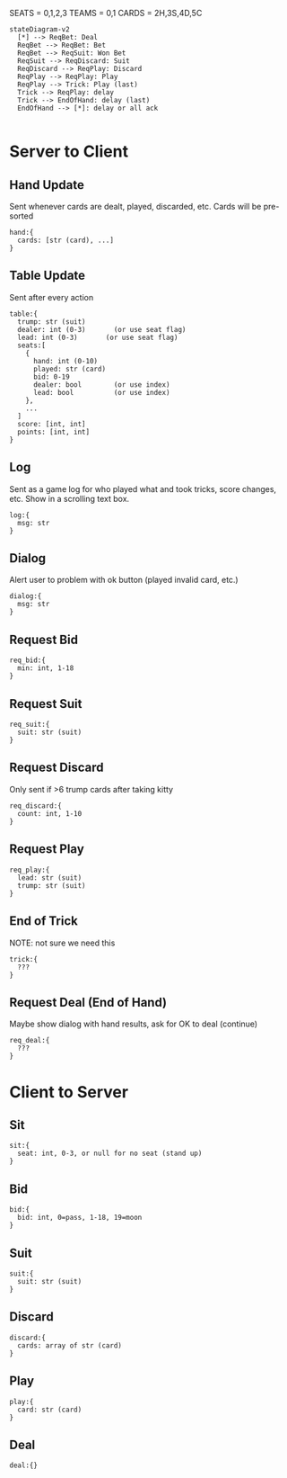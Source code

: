 SEATS = 0,1,2,3
TEAMS = 0,1
CARDS = 2H,3S,4D,5C



```mermaid
stateDiagram-v2
  [*] --> ReqBet: Deal
  ReqBet --> ReqBet: Bet
  ReqBet --> ReqSuit: Won Bet
  ReqSuit --> ReqDiscard: Suit
  ReqDiscard --> ReqPlay: Discard
  ReqPlay --> ReqPlay: Play
  ReqPlay --> Trick: Play (last)
  Trick --> ReqPlay: delay
  Trick --> EndOfHand: delay (last)
  EndOfHand --> [*]: delay or all ack
      
```






# Server to Client

## Hand Update

Sent whenever cards are dealt, played, discarded, etc.
Cards will be pre-sorted

```
hand:{
  cards: [str (card), ...]
}
```

## Table Update

Sent after every action

```
table:{
  trump: str (suit)
  dealer: int (0-3)       (or use seat flag)
  lead: int (0-3)       (or use seat flag)
  seats:[
    {
      hand: int (0-10)
      played: str (card)
      bid: 0-19
      dealer: bool        (or use index)
      lead: bool          (or use index)
    },
    ...
  ]
  score: [int, int]
  points: [int, int]
}
```

## Log

Sent as a game log for who played what and took tricks, score changes, etc.
Show in a scrolling text box.

```
log:{
  msg: str
}
```

## Dialog

Alert user to problem with ok button (played invalid card, etc.)

```
dialog:{
  msg: str
}
```

## Request Bid

```
req_bid:{
  min: int, 1-18
}
```

## Request Suit
```
req_suit:{
  suit: str (suit)
}
```

## Request Discard
Only sent if >6 trump cards after taking kitty
```
req_discard:{
  count: int, 1-10
}
```

## Request Play
```
req_play:{
  lead: str (suit)
  trump: str (suit)
}
```

## End of Trick
NOTE: not sure we need this
```
trick:{
  ???
}
```

## Request Deal (End of Hand)

Maybe show dialog with hand results, ask for OK to deal (continue)

```
req_deal:{
  ???
}
```

# Client to Server

## Sit
```
sit:{
  seat: int, 0-3, or null for no seat (stand up)
}
```

## Bid
```
bid:{
  bid: int, 0=pass, 1-18, 19=moon 
}
```

## Suit
```
suit:{
  suit: str (suit)
}
```

## Discard
```
discard:{
  cards: array of str (card)
}
```

## Play
```
play:{
  card: str (card)
}
```

## Deal

```
deal:{}
```